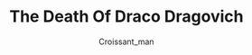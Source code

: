 ---
media: "images/rounds/round_4_2/death_of_draco_dragovich.png"
media_type: image
title: The Death Of Draco Dragovich
author: Croissant_man
desc: Soviet Marine Draco Dragovich meets his fate in an incident of friendly fire.
---